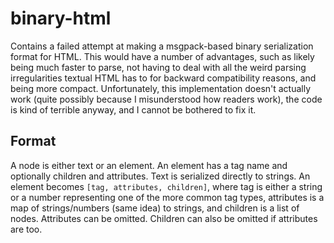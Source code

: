 # binary-html

Contains a failed attempt at making a msgpack-based binary serialization format for HTML.
This would have a number of advantages, such as likely being much faster to parse, not having to deal with all the weird parsing irregularities textual HTML has to for backward compatibility reasons, and being more compact.
Unfortunately, this implementation doesn't actually work (quite possibly because I misunderstood how readers work), the code is kind of terrible anyway, and I cannot be bothered to fix it.

## Format

A node is either text or an element. An element has a tag name and optionally children and attributes.
Text is serialized directly to strings.
An element becomes `[tag, attributes, children]`, where tag is either a string or a number representing one of the more common tag types, attributes is a map of strings/numbers (same idea) to strings, and children is a list of nodes. Attributes can be omitted. Children can also be omitted if attributes are too.
